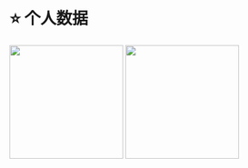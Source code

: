 # ⭐ 个人数据

<image height="200px" src="https://github-readme-stats.junpeng.site/api?username=li-junpeng&count_private=true&show_icons=true&locale=cn"/>
<image height="200px" src="https://github-readme-stats.junpeng.site/api/top-langs/?username=li-junpeng&layout=donut"/>